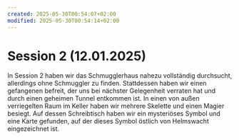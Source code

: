 ```yaml
---
created: 2025-05-30T00:54:07+02:00
modified: 2025-05-30T00:54:14+02:00
---
```


# Session 2 (12.01.2025)

In Session 2 haben wir das Schmugglerhaus nahezu vollständig durchsucht, allerdings ohne Schmuggler zu finden. Stattdessen haben wir einen gefangenen befreit, der uns bei nächster Gelegenheit verraten hat und durch einen geheimen Tunnel entkommen ist. In einen von außen verriegelten Raum im Keller haben wir mehrere Skelette und einen Magier besiegt. Auf dessen Schreibtisch haben wir ein mysteriöses Symbol und eine Karte gefunden, auf der dieses Symbol östlich von Helmswacht eingezeichnet ist.
